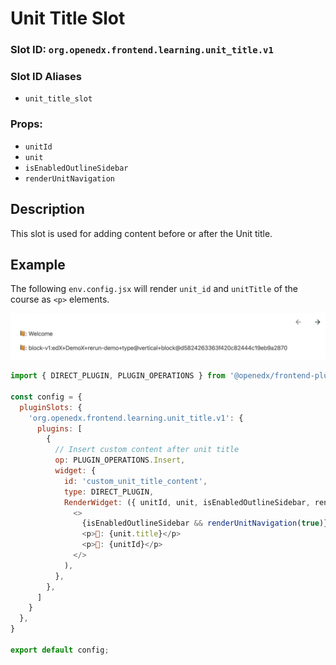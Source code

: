 # Unit Title Slot

### Slot ID: `org.openedx.frontend.learning.unit_title.v1`

### Slot ID Aliases
* `unit_title_slot`

### Props:
* `unitId`
* `unit`
* `isEnabledOutlineSidebar`
* `renderUnitNavigation`

## Description

This slot is used for adding content before or after the Unit title.

## Example

The following `env.config.jsx` will render `unit_id` and `unitTitle` of the course as `<p>` elements.

![Screenshot of Content added before and after the Unit Title](./images/screenshot_custom.png)

```js
import { DIRECT_PLUGIN, PLUGIN_OPERATIONS } from '@openedx/frontend-plugin-framework';

const config = {
  pluginSlots: {
    'org.openedx.frontend.learning.unit_title.v1': {
      plugins: [
        {
          // Insert custom content after unit title
          op: PLUGIN_OPERATIONS.Insert,
          widget: {
            id: 'custom_unit_title_content',
            type: DIRECT_PLUGIN,
            RenderWidget: ({ unitId, unit, isEnabledOutlineSidebar, renderUnitNavigation }) => (
              <>
                {isEnabledOutlineSidebar && renderUnitNavigation(true)}
                <p>📙: {unit.title}</p>
                <p>📙: {unitId}</p>
              </>
            ),
          },
        },
      ]
    }
  },
}

export default config;
```
